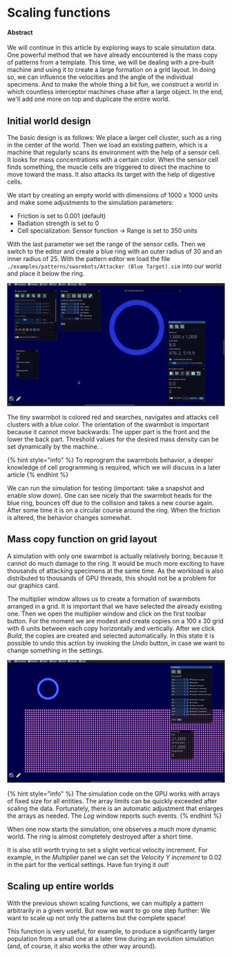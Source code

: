 # Scaling functions

#### Abstract

We will continue in this article by exploring ways to scale simulation data. One powerful method that we have already encountered is the mass copy of patterns from a template. This time, we will be dealing with a pre-built machine and using it to create a large formation on a grid layout. In doing so, we can influence the velocities and the angle of the individual specimens. And to make the whole thing a bit fun, we construct a world in which countless interceptor machines chase after a large object. In the end, we'll add one more on top and duplicate the entire world.

## Initial world design

The basic design is as follows: We place a larger cell cluster, such as a ring in the center of the world. Then we load an existing pattern, which is a machine that regularly scans its environment with the help of a sensor cell. It looks for mass concentrations with a certain color. When the sensor cell finds something, the muscle cells are triggered to direct the machine to move toward the mass. It also attacks its target with the help of digestive cells.

We start by creating an empty world with dimensions of 1000 x 1000 units and make some adjustments to the simulation parameters:

* Friction is set to 0.001 (default)
* Radiation strength is set to 0
* Cell specialization: Sensor function -> Range is set to 350 units

With the last parameter we set the range of the sensor cells. Then we switch to the editor and create a blue ring with an outer radius of 30 and an inner radius of 25. With the pattern editor we load the file `./examples/patterns/swarmbots/Attacker (Blue Target).sim` into our world and place it below the ring.

![Blue ring with a swarmbot](<../.gitbook/assets/interceptor world design.png>)

The tiny swarmbot is colored red and searches, navigates and attacks cell clusters with a blue color. The orientation of the swarmbot is important because it cannot move backwards: The upper part is the front and the lower the back part. Threshold values for the desired mass density can be set dynamically by the machine. .

{% hint style="info" %}
To reprogram the swarmbots behavior, a deeper knowledge of cell programming is required, which we will discuss in a later article
{% endhint %}

We can run the simulation for testing (important: take a snapshot and enable slow down). One can see nicely that the swarmbot heads for the blue ring, bounces off due to the collision and takes a new course again. After some time it is on a circular course around the ring. When the friction is altered, the behavior changes somewhat.

## Mass copy function on grid layout

A simulation with only one swarmbot is actually relatively boring, because it cannot do much damage to the ring. It would be much more exciting to have thousands of attacking specimens at the same time. As the workload is also distributed to thousands of GPU threads, this should not be a problem for our graphics card.

The multiplier window allows us to create a formation of swarmbots arranged in a grid. It is important that we have selected the already existing one. Then we open the multiplier window and click on the first toolbar button. For the moment we are modest and create copies on a 100 x 30 grid with 6 units between each copy horizontally and vertically. After we click _Build_, the copies are created and selected automatically. In this state it is possible to undo this action by invoking the _Undo_ button, in case we want to change something in the settings.

![Copies of the swarmbot](<../.gitbook/assets/swarmbot copies.png>)

{% hint style="info" %}
The simulation code on the GPU works with arrays of fixed size for all entities. The array limits can be quickly exceeded after scaling the data. Fortunately, there is an automatic adjustment that enlarges the arrays as needed. The _Log_ window reports such events.
{% endhint %}

When one now starts the simulation, one observes a much more dynamic world. The ring is almost completely destroyed after a short time.

It is also still worth trying to set a slight vertical velocity increment. For example, in the _Multiplier_ panel we can set the _Velocity Y increment_ to 0.02 in the part for the vertical settings. Have fun trying it out!

## Scaling up entire worlds

With the previous shown scaling functions, we can multiply a pattern arbitrarily in a given world. But now we want to go one step further: We want to scale up not only the patterns but the complete space!

This function is very useful, for example, to produce a significantly larger population from a small one at a later time during an evolution simulation (and, of course, it also works the other way around).
